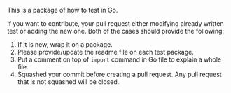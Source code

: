 This is a package of how to test in Go.

if you want to contribute, your pull request either modifying already written test or adding the new one. Both of the cases should provide the following:
1. If it is new, wrap it on a package.
2. Please provide/update the readme file on each test package.
3. Put a comment on top of `import` command in Go file to explain a whole file.
4. Squashed your commit before creating a pull request. Any pull request that is not squashed will be closed.